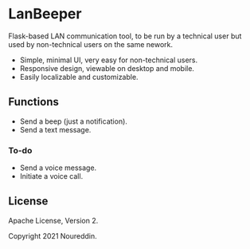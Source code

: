 # LanBeeper

Flask-based LAN communication tool, to be run by a technical user but used by non-technical users on the same nework.

- Simple, minimal UI, very easy for non-technical users.
- Responsive design, viewable on desktop and mobile.
- Easily localizable and customizable.

## Functions

- Send a beep (just a notification).
- Send a text message.

### To-do

- Send a voice message.
- Initiate a voice call.

## License

Apache License, Version 2.

Copyright 2021 Noureddin.
